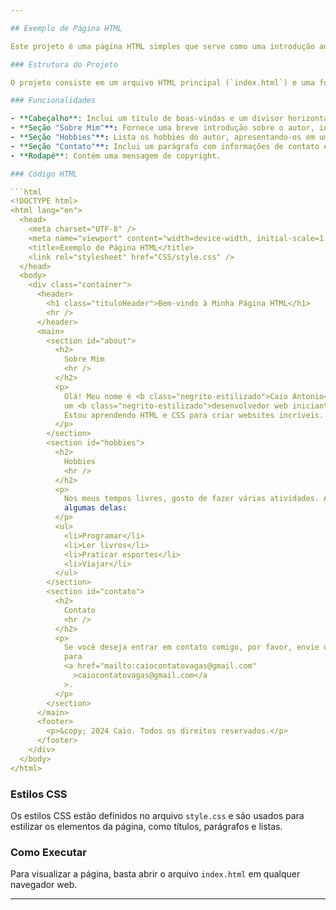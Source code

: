 ```yaml
---

## Exemplo de Página HTML

Este projeto é uma página HTML simples que serve como uma introdução ao desenvolvimento web utilizando HTML e CSS. A página inclui várias seções que fornecem informações sobre o autor, seus hobbies e como entrar em contato.

### Estrutura do Projeto

O projeto consiste em um arquivo HTML principal (`index.html`) e uma folha de estilo CSS (`style.css`). A estrutura da página é organizada em seções claras e de fácil navegação.

### Funcionalidades

- **Cabeçalho**: Inclui um título de boas-vindas e um divisor horizontal.
- **Seção "Sobre Mim"**: Fornece uma breve introdução sobre o autor, incluindo nome e descrição de sua profissão como desenvolvedor web iniciante.
- **Seção "Hobbies"**: Lista os hobbies do autor, apresentando-os em uma lista não ordenada.
- **Seção "Contato"**: Inclui um parágrafo com informações de contato e um link de e-mail clicável.
- **Rodapé**: Contém uma mensagem de copyright.

### Código HTML

```html
<!DOCTYPE html>
<html lang="en">
  <head>
    <meta charset="UTF-8" />
    <meta name="viewport" content="width=device-width, initial-scale=1.0" />
    <title>Exemplo de Página HTML</title>
    <link rel="stylesheet" href="CSS/style.css" />
  </head>
  <body>
    <div class="container">
      <header>
        <h1 class="tituloHeader">Bem-vindo à Minha Página HTML</h1>
        <hr />
      </header>
      <main>
        <section id="about">
          <h2>
            Sobre Mim
            <hr />
          </h2>
          <p>
            Olá! Meu nome é <b class="negrito-estilizado">Caio Antonio</b> e sou
            um <b class="negrito-estilizado">desenvolvedor web iniciante</b>.
            Estou aprendendo HTML e CSS para criar websites incríveis.
          </p>
        </section>
        <section id="hobbies">
          <h2>
            Hobbies
            <hr />
          </h2>
          <p>
            Nos meus tempos livres, gosto de fazer várias atividades. Aqui estão
            algumas delas:
          </p>
          <ul>
            <li>Programar</li>
            <li>Ler livros</li>
            <li>Praticar esportes</li>
            <li>Viajar</li>
          </ul>
        </section>
        <section id="contato">
          <h2>
            Contato
            <hr />
          </h2>
          <p>
            Se você deseja entrar em contato comigo, por favor, envie um e-mail
            para
            <a href="mailto:caiocontatovagas@gmail.com"
              >caiocontatovagas@gmail.com</a
            >.
          </p>
        </section>
      </main>
      <footer>
        <p>&copy; 2024 Caio. Todos os direitos reservados.</p>
      </footer>
    </div>
  </body>
</html>
```

### Estilos CSS

Os estilos CSS estão definidos no arquivo `style.css` e são usados para estilizar os elementos da página, como títulos, parágrafos e listas.

### Como Executar

Para visualizar a página, basta abrir o arquivo `index.html` em qualquer navegador web.

---
```


